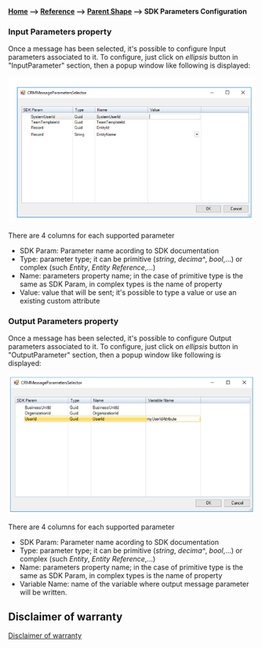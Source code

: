 __[Home](/) --> [Reference](/ref) -->  [Parent Shape](javascript:history.back()) --> SDK Parameters Configuration__

### Input Parameters property 
Once a message has been selected, it's possible to configure Input parameters associated to it.
To configure, just click on *ellipsis* button in "InputParameter" section, then a popup window like following is displayed:

![](../media/SDKParameterConfiguration_Input.png)

There are 4 columns for each supported parameter
* SDK Param: Parameter name acording to SDK documentation
* Type: parameter type; it can be primitive (*string*, *decima^*, *bool*,...) or complex (such *Entity*, *Entity Reference*,...)
* Name: parameters property name; in the case of primitive type is the same as SDK Param, in complex types is the name of property
* Value: value that will be sent; it's possible to type a value or use an existing custom attribute


### Output Parameters property 
Once a message has been selected, it's possible to configure Output parameters associated to it.
To configure, just click on *ellipsis* button in "OutputParameter" section, then a popup window like following is displayed:

![](../media/SDKParameterConfiguration_Output.png)

There are 4 columns for each supported parameter
* SDK Param: Parameter name acording to SDK documentation
* Type: parameter type; it can be primitive (*string*, *decima^*, *bool*,...) or complex (such *Entity*, *Entity Reference*,...)
* Name: parameters property name; in the case of primitive type is the same as SDK Param, in complex types is the name of property
* Variable Name: name of the variable where output message parameter will be written.

## Disclaimer of warranty

[Disclaimer of warranty](../../guides/common/DisclaimerOfWarranty.md)